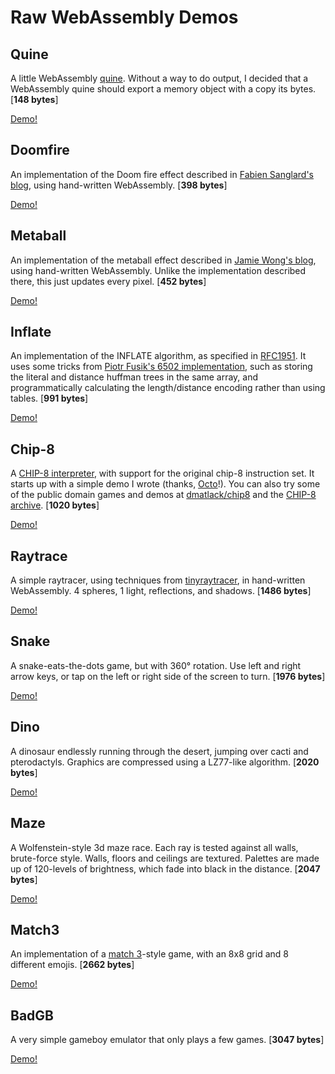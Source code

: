 # Raw WebAssembly Demos

## Quine

A little WebAssembly [quine][9]. Without a way to do output, I decided that a
WebAssembly quine should export a memory object with a copy its bytes. [**148 bytes**]

[Demo!][10]

## Doomfire

An implementation of the Doom fire effect described in
[Fabien Sanglard's blog][1], using hand-written WebAssembly. [**398 bytes**]

[Demo!][2]

## Metaball

An implementation of the metaball effect described in [Jamie Wong's blog][3],
using hand-written WebAssembly. Unlike the implementation described there, this
just updates every pixel. [**452 bytes**]

[Demo!][4]

## Inflate

An implementation of the INFLATE algorithm, as specified in [RFC1951][17]. It
uses some tricks from [Piotr Fusik's 6502 implementation][18], such as storing
the literal and distance huffman trees in the same array, and programmatically
calculating the length/distance encoding rather than using tables. [**991 bytes**]

[Demo!][19]

## Chip-8

A [CHIP-8 interpreter][11], with support for the original chip-8 instruction
set. It starts up with a simple demo I wrote (thanks, [Octo][15]!). You can
also try some of the public domain games and demos at [dmatlack/chip8][12] and
the [CHIP-8 archive][13]. [**1020 bytes**]

[Demo!][14]

## Raytrace

A simple raytracer, using techniques from [tinyraytracer][5], in hand-written
WebAssembly. 4 spheres, 1 light, reflections, and shadows. [**1486 bytes**]

[Demo!][6]

## Snake

A snake-eats-the-dots game, but with 360° rotation. Use left and right arrow
keys, or tap on the left or right side of the screen to turn. [**1976 bytes**]

[Demo!][7]

## Dino

A dinosaur endlessly running through the desert, jumping over cacti and
pterodactyls. Graphics are compressed using a LZ77-like algorithm. [**2020 bytes**]

[Demo!][16]

## Maze

A Wolfenstein-style 3d maze race. Each ray is tested against all walls,
brute-force style. Walls, floors and ceilings are textured. Palettes are made
up of 120-levels of brightness, which fade into black in the distance. [**2047 bytes**]

[Demo!][8]

## Match3

An implementation of a [match 3][20]-style game, with an 8x8 grid and 8
different emojis. [**2662 bytes**]

[Demo!][21]

## BadGB

A very simple gameboy emulator that only plays a few games. [**3047 bytes**]

[Demo!][22]

[1]: http://fabiensanglard.net/doom_fire_psx/index.html
[2]: https://binji.github.io/raw-wasm/doomfire
[3]: http://jamie-wong.com/2014/08/19/metaballs-and-marching-squares/
[4]: https://binji.github.io/raw-wasm/metaball
[5]: https://github.com/ssloy/tinyraytracer/wiki/Part-1:-understandable-raytracing
[6]: https://binji.github.io/raw-wasm/raytrace
[7]: https://binji.github.io/raw-wasm/snake
[8]: https://binji.github.io/raw-wasm/maze
[9]: https://en.wikipedia.org/wiki/Quine_(computing)
[10]: https://binji.github.io/raw-wasm/quine
[11]: https://en.wikipedia.org/wiki/CHIP-8
[12]: https://github.com/dmatlack/chip8/tree/master/roms
[13]: https://johnearnest.github.io/chip8Archive/?sort=platform
[14]: https://binji.github.io/raw-wasm/chip8
[15]: http://johnearnest.github.io/Octo
[16]: https://binji.github.io/raw-wasm/dino
[17]: https://tools.ietf.org/html/rfc1951
[18]: https://github.com/pfusik/zlib6502
[19]: https://binji.github.io/raw-wasm/inflate
[20]: https://en.wikipedia.org/?title=Match-3&redirect=no
[21]: https://binji.github.io/raw-wasm/match3
[22]: https://binji.github.io/raw-wasm/badgb
